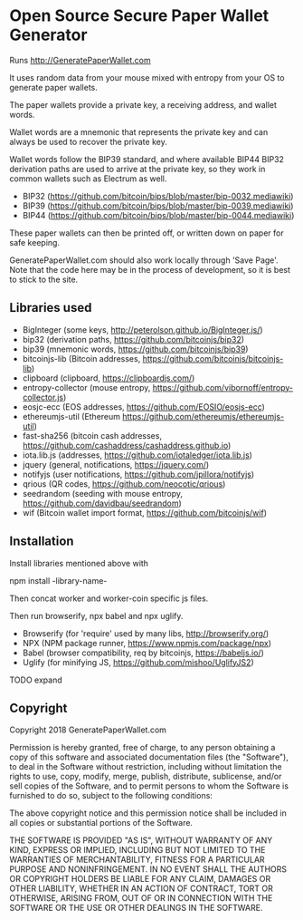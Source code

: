 # Open Source Secure Paper Wallet Generator

Runs http://GeneratePaperWallet.com

It uses random data from your mouse mixed with entropy from your OS
to generate paper wallets.

The paper wallets provide a private key, a receiving address, and wallet
words.

Wallet words are a mnemonic that represents the private key and can
always be used to recover the private key.

Wallet words follow the BIP39 standard, and where available BIP44
BIP32 derivation paths are used to arrive at the private key, so they
work in common wallets such as Electrum as well.

* BIP32 (https://github.com/bitcoin/bips/blob/master/bip-0032.mediawiki)
* BIP39 (https://github.com/bitcoin/bips/blob/master/bip-0039.mediawiki)
* BIP44 (https://github.com/bitcoin/bips/blob/master/bip-0044.mediawiki)

These paper wallets can then be printed off, or written down on paper
for safe keeping.

GeneratePaperWallet.com should also work locally through 'Save Page'.
Note that the code here may be in the process of development, so it is
best to stick to the site.

## Libraries used

* BigInteger (some keys, http://peterolson.github.io/BigInteger.js/)
* bip32 (derivation paths, https://github.com/bitcoinjs/bip32)
* bip39 (mnemonic words, https://github.com/bitcoinjs/bip39)
* bitcoinjs-lib (Bitcoin addresses, https://github.com/bitcoinjs/bitcoinjs-lib)
* clipboard (clipboard, https://clipboardjs.com/)
* entropy-collector (mouse entropy, https://github.com/vibornoff/entropy-collector.js)
* eosjc-ecc (EOS addresses, https://github.com/EOSIO/eosjs-ecc)
* ethereumjs-util (Ethereum https://github.com/ethereumjs/ethereumjs-util)
* fast-sha256 (bitcoin cash addresses, https://github.com/cashaddress/cashaddress.github.io)
* iota.lib.js (addresses, https://github.com/iotaledger/iota.lib.js)
* jquery (general, notifications, https://jquery.com/)
* notifyjs (user notifications, https://github.com/jpillora/notifyjs)
* qrious (QR codes, https://github.com/neocotic/qrious)
* seedrandom (seeding with mouse entropy, https://github.com/davidbau/seedrandom)
* wif (Bitcoin wallet import format, https://github.com/bitcoinjs/wif)

## Installation

Install libraries mentioned above with

npm install -library-name-

Then concat worker and worker-coin specific js files.

Then run browserify, npx babel and npx uglify.
* Browserify (for 'require' used by many libs, http://browserify.org/)
* NPX (NPM package runner, https://www.npmjs.com/package/npx)
* Babel (browser compatibility, req by bitcoinjs, https://babeljs.io/)
* Uglify (for minifying JS, https://github.com/mishoo/UglifyJS2)

TODO expand

## Copyright

Copyright 2018 GeneratePaperWallet.com

Permission is hereby granted, free of charge, to any person obtaining a copy of
this software and associated documentation files (the "Software"), to deal in
the Software without restriction, including without limitation the rights to
use, copy, modify, merge, publish, distribute, sublicense, and/or sell copies
of the Software, and to permit persons to whom the Software is furnished to do
so, subject to the following conditions:

The above copyright notice and this permission notice shall be included in all
copies or substantial portions of the Software.

THE SOFTWARE IS PROVIDED "AS IS", WITHOUT WARRANTY OF ANY KIND, EXPRESS OR
IMPLIED, INCLUDING BUT NOT LIMITED TO THE WARRANTIES OF MERCHANTABILITY,
FITNESS FOR A PARTICULAR PURPOSE AND NONINFRINGEMENT. IN NO EVENT SHALL THE
AUTHORS OR COPYRIGHT HOLDERS BE LIABLE FOR ANY CLAIM, DAMAGES OR OTHER
LIABILITY, WHETHER IN AN ACTION OF CONTRACT, TORT OR OTHERWISE, ARISING FROM,
OUT OF OR IN CONNECTION WITH THE SOFTWARE OR THE USE OR OTHER DEALINGS IN THE
SOFTWARE.

